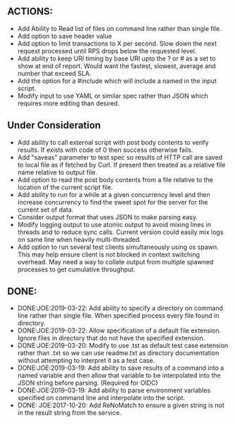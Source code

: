 ## ACTIONS: 

* Add Ability to Read list of files on command line rather than single file.
* Add option to save header value 
* Add option to limit transactions to X per second.  Slow down the next request processed until RPS drops below the requested level. 
* Add ability to keep URI timing by base URI upto the ? or # as a set to show at end of report. Would want the fastest, slowest, average and number that exceed SLA.
* Add the option for a #include which will include a  named in the input script.   
* Modify input to use YAML or similar spec rather than JSON which requires more editing than desired. 


## Under Consideration

- Add ability to call external script with post body contents to verify results.  If exists with code of 0 then success otherwise fails.
- Add "saveas" parameter to test spec so results of HTTP call are saved to local file as if fetched by Curl.  If present then treated as a relative file name relative to output file.  
- Add option to read the post body contents from a file relative to the location of the current script file.
- Add ability to run for a while at a given concurrency level and then increase concurrency to find the sweet spot for the server for the current set of data.
- Consider output format that uses JSON to make parsing easy.
- Modify logging output to use atomic output to avoid mixing lines in threads and to reduce sync calls.  Current version could easily mix logs on same line when heavily multi-threaded.
- Add option to run several test clients simultaneously using os spawn.  This may help ensure client is not blocked in context switching overhead.   May need a way to collate output from multiple spawned processes to get cumulative throughput.



## DONE:

- DONE:JOE:2019-03-22: Add ability to specify a directory on command line rather than single file.  When specified process every file found in directory.
- DONE:JOE:2019-03-22: Allow specification of a default file extension.  Ignore files in directory that do not have the specified extension.
- DONE:JOE:2019-03-20: Modify to use .tst as default test case extension rather than .txt so we can use readme.txt as directory documentation without attempting to interpret it as a test case.
- DONE:JOE:2019-03-19: Add ability to save results of a command into a named variable and then allow that variable to be interpolated into the JSON string before parsing. (Required for OIDC)
- DONE:JOE:2019-03-19: Add ability to parse environment variables specified on command line and interpolate into the script.
- DONE: JOE:2017-10-20: Add ReNoMatch to ensure a given string is not in the result string from the service. 